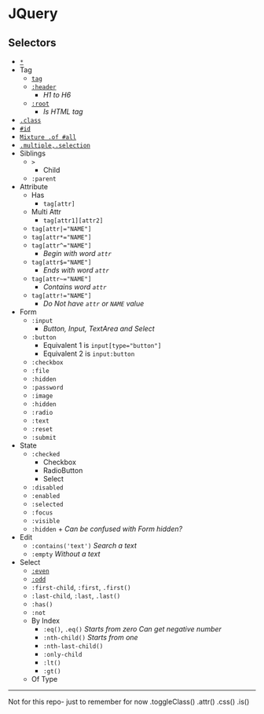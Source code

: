 # JQuery
## Selectors
- [`*`](jq-select-all.html)
- Tag
    - [`tag`](jq-select-tag.html)
    - [`:header`](jq-select-header.html)
        - _H1 to H6_
    - [`:root`](jq-select-root.html)
        - _Is HTML tag_
- [`.class`](jq-select-class.html)
- [`#id`](jq-select-id.html)
- [`Mixture .of #all`](jq-select-mixture.html)
- [`.multiple,.selection`](jq-select-multiple.html)
- Siblings
    - `>`
        - Child
    - `:parent`
- Attribute
    - Has
        - `tag[attr]`
    - Multi Attr
        - `tag[attr1][attr2]`
    - `tag[attr|="NAME"]`
    - `tag[attr*="NAME"]`
    - `tag[attr^="NAME"]`
        - _Begin with word `attr`_
    - `tag[attr$="NAME"]`
        - _Ends with word `attr`_
    - `tag[attr~="NAME"]`
        - _Contains word `attr`_
    - `tag[attr!="NAME"]`
        - _Do Not have `attr` or `NAME` value_
- Form
    - `:input`
        - _Button, Input, TextArea and Select_
    - `:button`
        - Equivalent 1 is `input[type="button"]`
        - Equivalent 2 is `input:button`
    - `:checkbox`
    - `:file`
    - `:hidden`
    - `:password`
    - `:image`
    - `:hidden`
    - `:radio`
    - `:text`
    - `:reset`
    - `:submit`
- State
    - `:checked`
        - Checkbox
        - RadioButton
        - Select
    - `:disabled`
    - `:enabled`
    - `:selected`
    - `:focus`
    - `:visible`
    - `:hidden` + _Can be confused with *Form* hidden?_
- Edit
    - `:contains('text')`
        _Search a text_
    - `:empty`
        _Without a text_
- Select
    - [`:even`](jq-select-mixture.html)
    - [`:odd`](jq-select-mixture.html)
    - `:first-child`, `:first`, `.first()`
    - `:last-child`, `:last`, `.last()`
    - `:has()`
    - `:not`
    - By Index
        - `:eq()`, `.eq()`
            _Starts from zero_
            _Can get negative number_
        - `:nth-child()`
            _Starts from one_
        - `:nth-last-child()`
        - `:only-child`
        - `:lt()`
        - `:gt()`
    - Of Type
    

____

Not for this repo- just to remember for now
.toggleClass()
.attr()
.css()
.is()
